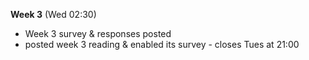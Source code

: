 **Week 3** (Wed 02:30)  
- Week 3 survey & responses posted
- posted week 3 reading & enabled its survey - closes Tues at 21:00
